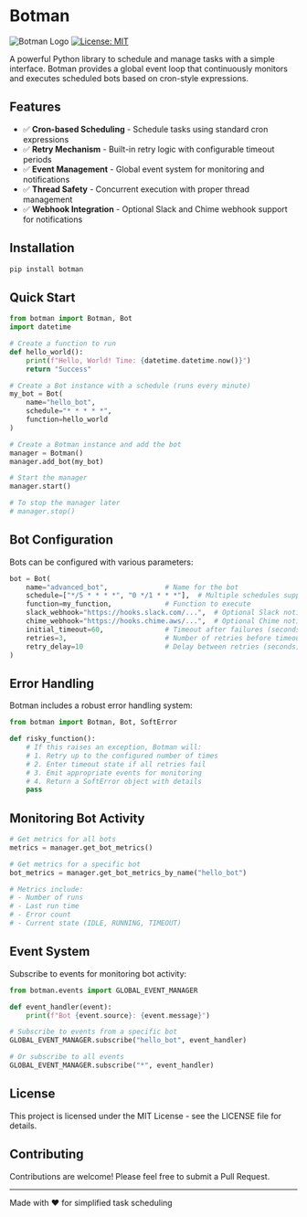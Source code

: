 # Botman

![Botman Logo](https://img.shields.io/badge/Botman-Task%20Scheduling-blue)
[![License: MIT](https://img.shields.io/badge/License-MIT-yellow.svg)](https://opensource.org/licenses/MIT)

A powerful Python library to schedule and manage tasks with a simple interface. Botman provides a global event loop that continuously monitors and executes scheduled bots based on cron-style expressions.

## Features

- ✅ **Cron-based Scheduling** - Schedule tasks using standard cron expressions
- ✅ **Retry Mechanism** - Built-in retry logic with configurable timeout periods
- ✅ **Event Management** - Global event system for monitoring and notifications
- ✅ **Thread Safety** - Concurrent execution with proper thread management
- ✅ **Webhook Integration** - Optional Slack and Chime webhook support for notifications

## Installation

```bash
pip install botman
```

## Quick Start

```python
from botman import Botman, Bot
import datetime

# Create a function to run
def hello_world():
    print(f"Hello, World! Time: {datetime.datetime.now()}")
    return "Success"

# Create a Bot instance with a schedule (runs every minute)
my_bot = Bot(
    name="hello_bot",
    schedule="* * * * *",
    function=hello_world
)

# Create a Botman instance and add the bot
manager = Botman()
manager.add_bot(my_bot)

# Start the manager
manager.start()

# To stop the manager later
# manager.stop()
```

## Bot Configuration

Bots can be configured with various parameters:

```python
bot = Bot(
    name="advanced_bot",              # Name for the bot
    schedule=["*/5 * * * *", "0 */1 * * *"],  # Multiple schedules supported
    function=my_function,             # Function to execute
    slack_webhook="https://hooks.slack.com/...",  # Optional Slack notifications
    chime_webhook="https://hooks.chime.aws/...",  # Optional Chime notifications
    initial_timeout=60,               # Timeout after failures (seconds)
    retries=3,                        # Number of retries before timeout
    retry_delay=10                    # Delay between retries (seconds)
)
```

## Error Handling

Botman includes a robust error handling system:

```python
from botman import Botman, Bot, SoftError

def risky_function():
    # If this raises an exception, Botman will:
    # 1. Retry up to the configured number of times
    # 2. Enter timeout state if all retries fail
    # 3. Emit appropriate events for monitoring
    # 4. Return a SoftError object with details
    pass
```

## Monitoring Bot Activity

```python
# Get metrics for all bots
metrics = manager.get_bot_metrics()

# Get metrics for a specific bot
bot_metrics = manager.get_bot_metrics_by_name("hello_bot")

# Metrics include:
# - Number of runs
# - Last run time
# - Error count
# - Current state (IDLE, RUNNING, TIMEOUT)
```

## Event System

Subscribe to events for monitoring bot activity:

```python
from botman.events import GLOBAL_EVENT_MANAGER

def event_handler(event):
    print(f"Bot {event.source}: {event.message}")

# Subscribe to events from a specific bot
GLOBAL_EVENT_MANAGER.subscribe("hello_bot", event_handler)

# Or subscribe to all events
GLOBAL_EVENT_MANAGER.subscribe("*", event_handler)
```

## License

This project is licensed under the MIT License - see the LICENSE file for details.

## Contributing

Contributions are welcome! Please feel free to submit a Pull Request.

---

Made with ❤️ for simplified task scheduling